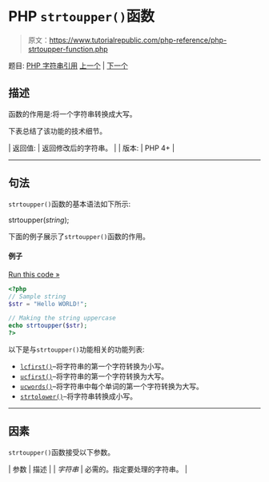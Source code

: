 # PHP `strtoupper()`函数

> 原文：<https://www.tutorialrepublic.com/php-reference/php-strtoupper-function.php>

题目: [PHP 字符串引用](php-string-functions.php) [上一个](php-strtolower-function.php) | [下一个](php-strtr-function.php)

## 描述

函数的作用是:将一个字符串转换成大写。

下表总结了该功能的技术细节。

| 返回值: | 返回修改后的字符串。 |
| 版本: | PHP 4+ |

* * *

## 句法

`strtoupper()`函数的基本语法如下所示:

strtoupper(*string*);

下面的例子展示了`strtoupper()`函数的作用。

#### 例子

[Run this code »](../codelab.php?topic=php&file=convert-all-characters-of-a-string-to-uppercase "Run this code to view the output")

```php
<?php
// Sample string
$str = "Hello WORLD!";

// Making the string uppercase
echo strtoupper($str);
?>
```

以下是与`strtoupper()`功能相关的功能列表:

*   [`lcfirst()`](php-lcfirst-function.php)–将字符串的第一个字符转换为小写。
*   [`ucfirst()`](php-ucfirst-function.php)–将字符串的第一个字符转换为大写。
*   [`ucwords()`](php-ucwords-function.php)–将字符串中每个单词的第一个字符转换为大写。
*   [`strtolower()`](php-strtolower-function.php)–将字符串转换成小写。

* * *

## 因素

`strtoupper()`函数接受以下参数。

| 参数 | 描述 |
| *字符串* | 必需的。指定要处理的字符串。 |